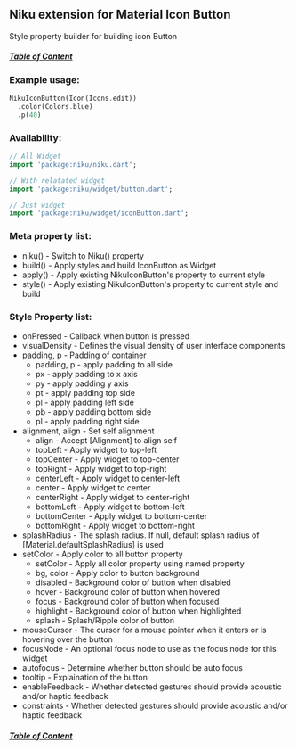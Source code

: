 ## Niku extension for Material Icon Button

Style property builder for building icon Button

##### [Table of Content](https://github.com/saltyaom/niku/blob/main/doc/widget/README.md)

### Example usage:
```dart
NikuIconButton(Icon(Icons.edit))
  .color(Colors.blue)
  .p(40)
```

### Availability: 
```dart
// All Widget
import 'package:niku/niku.dart';

// With relatated widget
import 'package:niku/widget/button.dart';

// Just widget
import 'package:niku/widget/iconButton.dart';
```

### Meta property list:
- niku() - Switch to Niku() property
- build() - Apply styles and build IconButton as Widget
- apply() - Apply existing NikuIconButton's property to current style
- style() - Apply existing NikuIconButton's property to current style and build

### Style Property list:
- onPressed - Callback when button is pressed
- visualDensity - Defines the visual density of user interface components
- padding, p - Padding of container
  - padding, p - apply padding to all side
  - px - apply padding to x axis
  - py - apply padding y axis
  - pt - apply padding top side
  - pl - apply padding left side
  - pb - apply padding bottom side
  - pl - apply padding right side
- alignment, align - Set self alignment
  - align - Accept [Alignment] to align self
  - topLeft - Apply widget to top-left
  - topCenter - Apply widget to top-center
  - topRight - Apply widget to top-right
  - centerLeft - Apply widget to center-left
  - center - Apply widget to center
  - centerRight - Apply widget to center-right
  - bottomLeft - Apply widget to bottom-left
  - bottomCenter - Apply widget to bottom-center
  - bottomRight - Apply widget to bottom-right
- splashRadius - The splash radius. If null, default splash radius of [Material.defaultSplashRadius] is used
- setColor - Apply color to all button property
  - setColor - Apply all color property using named property
  - bg, color - Apply color to button background
  - disabled - Background color of button when disabled
  - hover - Background color of button when hovered
  - focus - Background color of button when focused
  - highlight - Background color of button when highlighted
  - splash - Splash/Ripple color of button
- mouseCursor - The cursor for a mouse pointer when it enters or is hovering over the button
- focusNode - An optional focus node to use as the focus node for this widget
- autofocus - Determine whether button should be auto focus
- tooltip - Explaination of the button
- enableFeedback - Whether detected gestures should provide acoustic and/or haptic feedback
- constraints - Whether detected gestures should provide acoustic and/or haptic feedback

##### [Table of Content](https://github.com/saltyaom/niku/blob/main/doc/widget/README.md)
